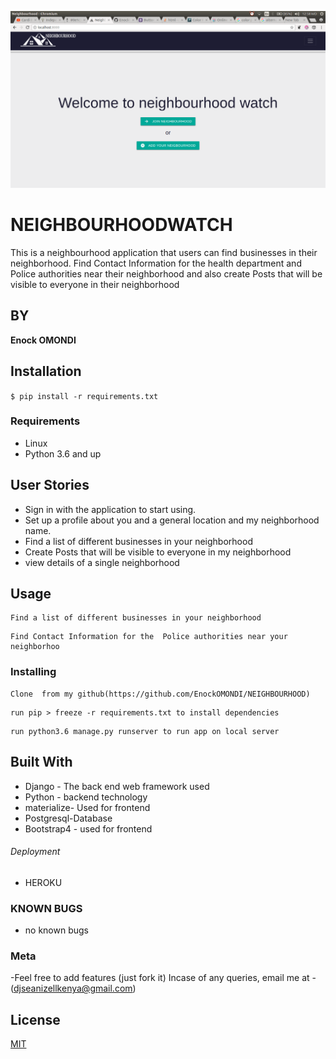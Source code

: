 ![NEIGHBOURHOODWATCH](neighbourhood.png)
# NEIGHBOURHOODWATCH


This is a neighbourhood application that users can find businesses in their neighborhood. Find Contact Information for the health department and Police authorities near their neighborhood and also create Posts that will be visible to everyone in their neighborhood
## BY

****Enock OMONDI****

## Installation
`$ pip install -r requirements.txt`

### Requirements
* Linux
* Python 3.6 and up

## User Stories

* Sign in with the application to start using.
* Set up a profile about you and a general location and my neighborhood name.
* Find a list of different businesses in your neighborhood
* Create Posts that will be visible to everyone in my neighborhood
* view details of a single neighborhood

## Usage
```
Find a list of different businesses in your neighborhood
```
```
Find Contact Information for the  Police authorities near your neighborhoo
```

### Installing
```
Clone  from my github(https://github.com/EnockOMONDI/NEIGHBOURHOOD)
```
```
run pip > freeze -r requirements.txt to install dependencies
```
```
run python3.6 manage.py runserver to run app on local server
```


## Built With

* Django - The back end web framework used
* Python - backend technology
* materialize- Used for frontend
* Postgresql-Database
* Bootstrap4 - used for frontend

###### Deployment
* HEROKU

### KNOWN BUGS
- no known bugs

### Meta
-Feel free to add features (just fork it)
Incase of any queries, email me at -(djseanizellkenya@gmail.com)
<br>

## License
[MIT](https://choosealicense.com/licenses/mit/)
